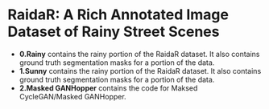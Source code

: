 # RaidaR: A Rich Annotated Image Dataset of Rainy Street Scenes
- **0.Rainy** contains the rainy portion of the RaidaR dataset. It also contains ground truth segmentation masks for a portion of the data.
- **1.Sunny** contains the rainy portion of the RaidaR dataset. It also contains ground truth segmentation masks for a portion of the data.
- **2.Masked GANHopper** contains the code for Maksed CycleGAN/Masked GANHopper.
